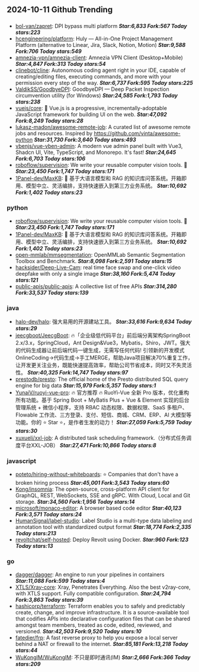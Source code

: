 ## 2024-10-11 Github Trending

### 
* [bol-van/zapret](https://github.com/bol-van/zapret): DPI bypass multi platform ***Star:6,833 Fork:567 Today stars:223***
* [hcengineering/platform](https://github.com/hcengineering/platform): Huly — All-in-One Project Management Platform (alternative to Linear, Jira, Slack, Notion, Motion) ***Star:9,588 Fork:706 Today stars:549***
* [amnezia-vpn/amnezia-client](https://github.com/amnezia-vpn/amnezia-client): Amnezia VPN Client (Desktop+Mobile) ***Star:4,847 Fork:313 Today stars:54***
* [clinebot/cline](https://github.com/clinebot/cline): Autonomous coding agent right in your IDE, capable of creating/editing files, executing commands, and more with your permission every step of the way. ***Star:6,737 Fork:595 Today stars:225***
* [ValdikSS/GoodbyeDPI](https://github.com/ValdikSS/GoodbyeDPI): GoodbyeDPI — Deep Packet Inspection circumvention utility (for Windows) ***Star:24,585 Fork:1,793 Today stars:238***
* [vuejs/core](https://github.com/vuejs/core): 🖖 Vue.js is a progressive, incrementally-adoptable JavaScript framework for building UI on the web. ***Star:47,092 Fork:8,249 Today stars:28***
* [lukasz-madon/awesome-remote-job](https://github.com/lukasz-madon/awesome-remote-job): A curated list of awesome remote jobs and resources. Inspired by https://github.com/vinta/awesome-python ***Star:31,730 Fork:3,640 Today stars:493***
* [vbenjs/vue-vben-admin](https://github.com/vbenjs/vue-vben-admin): A modern vue admin panel built with Vue3, Shadcn UI, Vite, TypeScript, and Monorepo. It's fast! ***Star:24,645 Fork:6,703 Today stars:106***
* [roboflow/supervision](https://github.com/roboflow/supervision): We write your reusable computer vision tools. 💜 ***Star:23,450 Fork:1,747 Today stars:171***
* [1Panel-dev/MaxKB](https://github.com/1Panel-dev/MaxKB): 🚀 基于大语言模型和 RAG 的知识库问答系统。开箱即用、模型中立、灵活编排，支持快速嵌入到第三方业务系统。 ***Star:10,692 Fork:1,402 Today stars:23***

### python
* [roboflow/supervision](https://github.com/roboflow/supervision): We write your reusable computer vision tools. 💜 ***Star:23,450 Fork:1,747 Today stars:171***
* [1Panel-dev/MaxKB](https://github.com/1Panel-dev/MaxKB): 🚀 基于大语言模型和 RAG 的知识库问答系统。开箱即用、模型中立、灵活编排，支持快速嵌入到第三方业务系统。 ***Star:10,692 Fork:1,402 Today stars:23***
* [open-mmlab/mmsegmentation](https://github.com/open-mmlab/mmsegmentation): OpenMMLab Semantic Segmentation Toolbox and Benchmark. ***Star:8,098 Fork:2,591 Today stars:15***
* [hacksider/Deep-Live-Cam](https://github.com/hacksider/Deep-Live-Cam): real time face swap and one-click video deepfake with only a single image ***Star:38,160 Fork:5,474 Today stars:121***
* [public-apis/public-apis](https://github.com/public-apis/public-apis): A collective list of free APIs ***Star:314,280 Fork:33,537 Today stars:139***

### java
* [halo-dev/halo](https://github.com/halo-dev/halo): 强大易用的开源建站工具。 ***Star:33,616 Fork:9,634 Today stars:29***
* [jeecgboot/JeecgBoot](https://github.com/jeecgboot/JeecgBoot): 🔥「企业级低代码平台」前后端分离架构SpringBoot 2.x/3.x，SpringCloud，Ant Design&Vue3，Mybatis，Shiro，JWT。强大的代码生成器让前后端代码一键生成，无需写任何代码! 引领新的开发模式OnlineCoding->代码生成->手工MERGE，帮助Java项目解决70%重复工作，让开发更关注业务，既能快速提高效率，帮助公司节省成本，同时又不失灵活性。 ***Star:40,325 Fork:14,747 Today stars:97***
* [prestodb/presto](https://github.com/prestodb/presto): The official home of the Presto distributed SQL query engine for big data ***Star:15,979 Fork:5,357 Today stars:1***
* [YunaiV/ruoyi-vue-pro](https://github.com/YunaiV/ruoyi-vue-pro): 🔥 官方推荐 🔥 RuoYi-Vue 全新 Pro 版本，优化重构所有功能。基于 Spring Boot + MyBatis Plus + Vue & Element 实现的后台管理系统 + 微信小程序，支持 RBAC 动态权限、数据权限、SaaS 多租户、Flowable 工作流、三方登录、支付、短信、商城、CRM、ERP、AI 大模型等功能。你的 ⭐️ Star ⭐️，是作者生发的动力！ ***Star:27,059 Fork:5,759 Today stars:30***
* [xuxueli/xxl-job](https://github.com/xuxueli/xxl-job): A distributed task scheduling framework.（分布式任务调度平台XXL-JOB） ***Star:27,471 Fork:10,866 Today stars:8***

### javascript
* [poteto/hiring-without-whiteboards](https://github.com/poteto/hiring-without-whiteboards): ⭐️ Companies that don't have a broken hiring process ***Star:45,001 Fork:3,543 Today stars:60***
* [Kong/insomnia](https://github.com/Kong/insomnia): The open-source, cross-platform API client for GraphQL, REST, WebSockets, SSE and gRPC. With Cloud, Local and Git storage. ***Star:34,560 Fork:1,956 Today stars:14***
* [microsoft/monaco-editor](https://github.com/microsoft/monaco-editor): A browser based code editor ***Star:40,123 Fork:3,571 Today stars:24***
* [HumanSignal/label-studio](https://github.com/HumanSignal/label-studio): Label Studio is a multi-type data labeling and annotation tool with standardized output format ***Star:18,774 Fork:2,335 Today stars:213***
* [revoltchat/self-hosted](https://github.com/revoltchat/self-hosted): Deploy Revolt using Docker. ***Star:960 Fork:123 Today stars:13***

### go
* [dagger/dagger](https://github.com/dagger/dagger): An engine to run your pipelines in containers ***Star:11,088 Fork:599 Today stars:4***
* [XTLS/Xray-core](https://github.com/XTLS/Xray-core): Xray, Penetrates Everything. Also the best v2ray-core, with XTLS support. Fully compatible configuration. ***Star:24,794 Fork:3,863 Today stars:39***
* [hashicorp/terraform](https://github.com/hashicorp/terraform): Terraform enables you to safely and predictably create, change, and improve infrastructure. It is a source-available tool that codifies APIs into declarative configuration files that can be shared amongst team members, treated as code, edited, reviewed, and versioned. ***Star:42,503 Fork:9,520 Today stars:10***
* [fatedier/frp](https://github.com/fatedier/frp): A fast reverse proxy to help you expose a local server behind a NAT or firewall to the internet. ***Star:85,181 Fork:13,218 Today stars:44***
* [WuKongIM/WuKongIM](https://github.com/WuKongIM/WuKongIM): 不只是即时通讯(IM) ***Star:2,666 Fork:366 Today stars:209***

